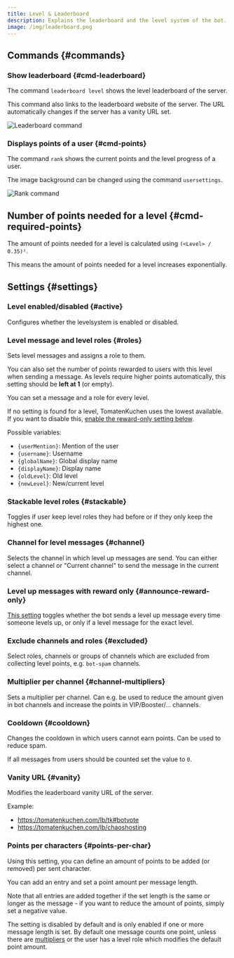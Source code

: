 ```yaml
---
title: Level & Leaderboard
description: Explains the leaderboard and the level system of the bot.
image: /img/leaderboard.png
---
```


## Commands {#commands}

### Show leaderboard {#cmd-leaderboard}

The command `leaderboard level` shows the level leaderboard of the server.

This command also links to the leaderboard website of the server.
The URL automatically changes if the server has a vanity URL set.

![Leaderboard command](/img/leaderboard.png)

### Displays points of a user {#cmd-points}

The command `rank` shows the current points and the level progress of a user.

The image background can be changed using the command `usersettings`.

![Rank command](/img/rank.png)

## Number of points needed for a level {#cmd-required-points}

The amount of points needed for a level is calculated using `(<Level> / 0.35)²`.

This means the amount of points needed for a level increases exponentially.

## Settings {#settings}

### Level enabled/disabled {#active}

Configures whether the levelsystem is enabled or disabled.

### Level message and level roles {#roles}

Sets level messages and assigns a role to them.

You can also set the number of points rewarded to users with this level when sending a message.
As levels require higher points automatically, this setting should be **left at 1** (or empty).

You can set a message and a role for every level.

If no setting is found for a level, TomatenKuchen uses the lowest available.
If you want to disable this, [enable the reward-only setting below](#announce-reward-only).

Possible variables:
- `{userMention}`: Mention of the user
- `{username}`: Username
- `{globalName}`: Global display name
- `{displayName}`: Display name
- `{oldLevel}`: Old level
- `{newLevel}`: New/current level

### Stackable level roles {#stackable}

Toggles if user keep level roles they had before or if they only keep the highest one.

### Channel for level messages {#channel}

Selects the channel in which level up messages are send. You can either select a channel or "Current channel" to send the message in the current channel.

### Level up messages with reward only {#announce-reward-only}

[This setting](https://tomatenkuchen.com/dashboard/settings#levelAnnounceRewardOnly) toggles whether the bot sends a level up message every time someone levels up, or only if a level message for the exact level.

### Exclude channels and roles {#excluded}

Select roles, channels or groups of channels which are excluded from collecting level points, e.g. `bot-spam` channels.

### Multiplier per channel {#channel-multipliers}

Sets a multiplier per channel. Can e.g. be used to reduce the amount given in bot channels and increase the points in VIP/Booster/… channels.

### Cooldown {#cooldown}

Changes the cooldown in which users cannot earn points. Can be used to reduce spam.

If all messages from users should be counted set the value to `0`.

### Vanity URL {#vanity}

Modifies the leaderboard vanity URL of the server.

Example:
- https://tomatenkuchen.com/lb/tk#botvote
- https://tomatenkuchen.com/lb/chaoshosting

### Points per characters {#points-per-char}

Using this setting, you can define an amount of points to be added (or removed) per sent character.

You can add an entry and set a point amount per message length.

Note that all entries are added together if the set length is the same or longer as the message -
if you want to reduce the amount of points, simply set a negative value.

The setting is disabled by default and is only enabled if one or more message length is set.
By default one message counts one point, unless there are [multipliers](#multiplier) or the user has a level role which modifies the default point amount.
